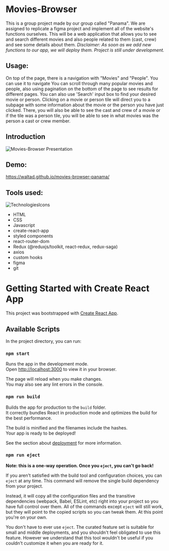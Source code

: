 # Movies-Browser
This is a group project made by our group called "Panama". We are assigned to replicate a figma project and implement all of the website's functions ourselves. This will be a web application that allows you to see and search different movies and also people related to them (cast, crew) and see some details about them.
*Disclaimer: As soon as we add new functions to our app, we will deploy them. Project is still under development.*

## Usage:
On top of the page, there is a navigation with "Movies" and "People". You can use it to navigate 
You can scroll through many popular movies and people, also using pagination on the bottom of the page to see results for different pages. You can also use 'Search' input box to find your desired movie or person. Clicking on a movie or person tile will direct you to a subpage with some information about the movie or the person you have just clicked. There, you will also be able to see the cast and crew of a movie or if the tile was a person tile, you will be able to see in what movies was the person a cast or crew member.

## Introduction

![Movies-Browser Presentation](public/introduction.gif)

## Demo:
https://waltad.github.io/movies-browser-panama/

## Tools used:

![TechnologiesIcons](https://skillicons.dev/icons?i=html,css,js,react,redux,git,styledcomponents,figma,github,vscode)

- HTML
- CSS
- Javascript
- create-react-app
- styled components
- react-router-dom
- Redux (@reduxjs/toolkit, react-redux, redux-saga)
- axios
- custom hooks
- figma
- git

# Getting Started with Create React App

This project was bootstrapped with [Create React App](https://github.com/facebook/create-react-app).

## Available Scripts

In the project directory, you can run:

### `npm start`

Runs the app in the development mode.\
Open [http://localhost:3000](http://localhost:3000) to view it in your browser.

The page will reload when you make changes.\
You may also see any lint errors in the console.

### `npm run build`

Builds the app for production to the `build` folder.\
It correctly bundles React in production mode and optimizes the build for the best performance.

The build is minified and the filenames include the hashes.\
Your app is ready to be deployed!

See the section about [deployment](https://facebook.github.io/create-react-app/docs/deployment) for more information.

### `npm run eject`

**Note: this is a one-way operation. Once you `eject`, you can't go back!**

If you aren't satisfied with the build tool and configuration choices, you can `eject` at any time. This command will remove the single build dependency from your project.

Instead, it will copy all the configuration files and the transitive dependencies (webpack, Babel, ESLint, etc) right into your project so you have full control over them. All of the commands except `eject` will still work, but they will point to the copied scripts so you can tweak them. At this point you're on your own.

You don't have to ever use `eject`. The curated feature set is suitable for small and middle deployments, and you shouldn't feel obligated to use this feature. However we understand that this tool wouldn't be useful if you couldn't customize it when you are ready for it.
